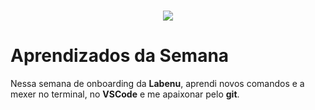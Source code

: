 <h1 align="center">
    <img src="https://uploads-ssl.webflow.com/5e790d30d198385b09366d8f/5eb17dfd4a07be86d2b8951e_Labenu_principal_slogan.png" backgroud="red"/>
</h1>   

# Aprendizados da Semana

Nessa semana de onboarding da **Labenu**, aprendi novos comandos e a mexer no terminal, 
no **VSCode** e me apaixonar pelo **git**.
